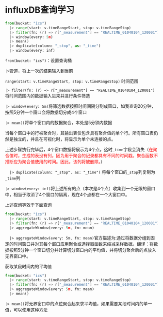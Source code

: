 # influxDB查询学习

```python
from(bucket: "ics")
  |> range(start: v.timeRangeStart, stop: v.timeRangeStop)
  |> filter(fn: (r) => r["_measurement"] == "REALTIME_01040104_120001")
  |> window(every: 5m)
  |> mean()
  |> duplicate(column: "_stop", as: "_time")
  |> window(every: inf)
```

`from(bucket: "ics")`：设置查询桶

`|>`管道，将上一次的结果输入到当前

`range(start: v.timeRangeStart, stop: v.timeRangeStop)` 时间范围

`|> filter(fn: (r) => r["_measurement"] == "REALTIME_01040104_120001")`将时间范围内的数据输入进来并进行条件筛选

`|> window(every: 5m)`将筛选数据按照时间间隔分割成窗口，如我查询20分钟，按照5分钟一个窗口会将数据切分成4个窗口

`|> mean()`将单个窗口内的数据聚合，本处是5分钟内数据

当每个窗口中的行被聚合时，其输出表仅包含具有聚合值的单个行。所有窗口表仍然是独立的，并且在可视化时，将显示为单个未连接的点。

上述步骤执行完毕后，4个窗口数据将展示为4个点，这时`_time`字段会消失（<font color='red'>在聚合值时，生成的表没有列，因为用于聚合的记录都具有不同的时间戳。聚合函数不推断应为聚合值使用的时间。因此，该列将被删除。</font>）

`  |> duplicate(column: "_stop", as: "_time")` 将每个窗口的`_stop`列复制为`_time`列

`|> window(every: inf)`将上述所有的点（本次是4个点）收集到一个无限的窗口中，相当于取消了4个窗口的隔离，现在4个点都在一个大窗口中。



上述查询等效于下面查询

```python
from(bucket: "ics")
  |> range(start: v.timeRangeStart, stop: v.timeRangeStop)
  |> filter(fn: (r) => r["_measurement"] == "REALTIME_01040104_120001")
  |> aggregateWindow(every: 5m, fn: mean)
```

`  |> aggregateWindow(every: 5m, fn: mean)`官方描述为:通过将数据分组到固定的时间窗口并对其每个窗口应用聚合或选择器函数来缩减采样数据。翻译：将数据按照5分钟一个窗口切分并计算切分窗口内的平均值，并将切分聚合后的点放入无界窗口中。



获取某段时间内的平均值

```python
from(bucket: "ics")
  |> range(start: v.timeRangeStart, stop: v.timeRangeStop)
  |> filter(fn: (r) => r["_measurement"] == "REALTIME_01040104_120001")
  |> aggregateWindow(every: 5m, fn: mean)
  |> mean()
```

`|> mean()`将无界窗口中的点位聚合起来求平均值，如果需要某段时间内的单一值，可以使用这种方法

